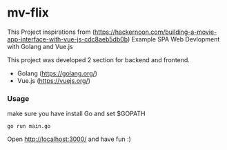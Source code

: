 # mv-flix

This Project inspirations from (https://hackernoon.com/building-a-movie-app-interface-with-vue-js-cdc8aeb5db0b)
Example SPA Web Devlopment with Golang and Vue.js

This project was developed 2 section for backend and frontend.
* Golang (https://golang.org/)
* Vue.js (https://vuejs.org/)

### Usage
make sure you have install Go and set $GOPATH
```
go run main.go
```

Open [http://localhost:3000/](http://localhost:3000/) and have fun :)
